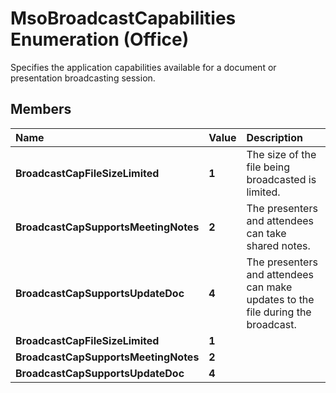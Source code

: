 
# MsoBroadcastCapabilities Enumeration (Office)

Specifies the application capabilities available for a document or presentation broadcasting session.


## Members



|**Name**|**Value**|**Description**|
|:-----|:-----|:-----|
| **BroadcastCapFileSizeLimited**| **1**|The size of the file being broadcasted is limited.|
| **BroadcastCapSupportsMeetingNotes**| **2**|The presenters and attendees can take shared notes.|
| **BroadcastCapSupportsUpdateDoc**| **4**|The presenters and attendees can make updates to the file during the broadcast.|
| **BroadcastCapFileSizeLimited**| **1**||
| **BroadcastCapSupportsMeetingNotes**| **2**||
| **BroadcastCapSupportsUpdateDoc**| **4**||
